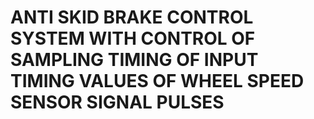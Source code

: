 # ANTI SKID BRAKE CONTROL SYSTEM WITH CONTROL OF SAMPLING TIMING OF INPUT TIMING VALUES OF WHEEL SPEED SENSOR SIGNAL PULSES